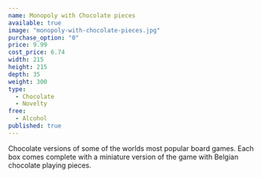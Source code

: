 ```yaml
---
name: Monopoly with Chocolate pieces
available: true
image: "monopoly-with-chocolate-pieces.jpg"
purchase_option: "0"
price: 9.99
cost_price: 6.74
width: 215
height: 215
depth: 35
weight: 300
type: 
  - Chocolate
  - Novelty
free: 
  - Alcohol
published: true
---
```

Chocolate versions of some of the worlds most popular board games. Each box comes complete with a miniature version of the game with Belgian chocolate playing pieces.
